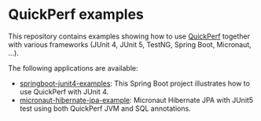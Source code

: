 # QuickPerf examples

This repository contains examples showing how to use [QuickPerf](https://github.com/quick-perf/quickperf) together with various frameworks (JUnit 4, JUnit 5, TestNG, Spring Boot, Micronaut, ...).

The following applications are available:
- [springboot-junit4-examples](springboot-junit4-examples): This Spring Boot project illustrates how to use QuickPerf with JUnit 4. 
- [micronaut-hibernate-jpa-example](micronaut-junit5-example): Micronaut Hibernate JPA with JUnit5 test using both QuickPerf JVM and SQL annotations. 
